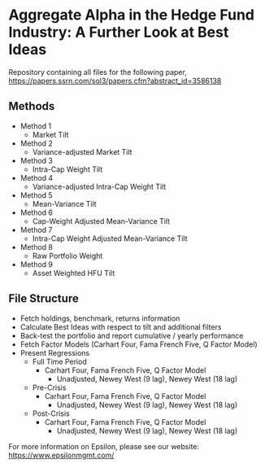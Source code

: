 # Aggregate Alpha in the Hedge Fund Industry: A Further Look at Best Ideas 
Repository containing all files for the following paper, https://papers.ssrn.com/sol3/papers.cfm?abstract_id=3586138

## Methods
* Method 1
  * Market Tilt
* Method 2
  * Variance-adjusted Market Tilt
* Method 3
  * Intra-Cap Weight Tilt
* Method 4
  * Variance-adjusted Intra-Cap Weight Tilt
* Method 5
  * Mean-Variance Tilt
* Method 6
  * Cap-Weight Adjusted Mean-Variance Tilt
* Method 7
  * Intra-Cap Weight Adjusted Mean-Variance Tilt
* Method 8
  * Raw Portfolio Weight
* Method 9
  * Asset Weighted HFU Tilt
  
## File Structure
* Fetch holdings, benchmark, returns information
* Calculate Best Ideas with respect to tilt and additional filters
* Back-test the portfolio and report cumulative / yearly performance
* Fetch Factor Models (Carhart Four, Fama French Five, Q Factor Model)
* Present Regressions
  * Full Time Period
    * Carhart Four, Fama French Five, Q Factor Model
      * Unadjusted, Newey West (9 lag), Newey West (18 lag)
  * Pre-Crisis
    * Carhart Four, Fama French Five, Q Factor Model
      * Unadjusted, Newey West (9 lag), Newey West (18 lag)
  * Post-Crisis
    * Carhart Four, Fama French Five, Q Factor Model
      * Unadjusted, Newey West (9 lag), Newey West (18 lag)
      
For more information on Epsilon, please see our website: https://www.epsilonmgmt.com/
